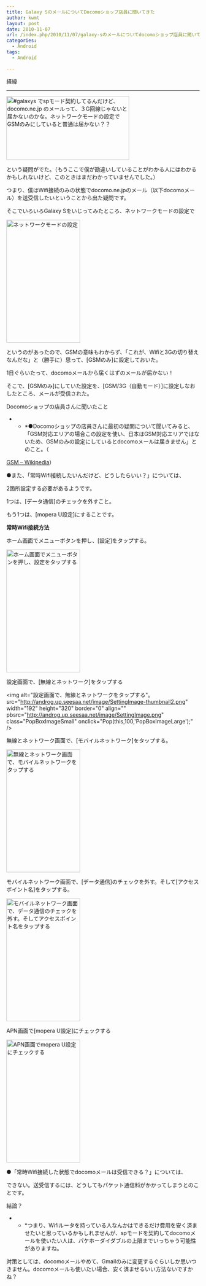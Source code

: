 ```yaml
---
title: Galaxy SのメールについてDocomoショップ店員に聞いてきた
author: kwmt
layout: post
date: 2010-11-07
url: /index.php/2010/11/07/galaxy-sのメールについてdocomoショップ店員に聞いてきた/
categories:
  - Android
tags:
  - Android

---
```

経緯

* * *

<img  alt="#galaxys でspモード契約してるんだけど、docomo.ne.jp のメールって、３G回線じゃないと届かないのかな。ネットワークモードの設定でGSMのみにしていると普通は届かない？？"
src="http://androg.up.seesaa.net/image/question-thumbnail2.png" width="320" height="166" border="0" align=""
pbsrc="http://androg.up.seesaa.net/image/question.png"
class="PopBoxImageSmall"
onclick="Pop(this,100,'PopBoxImageLarge');" />
  
という疑問がでた。（もうここで僕が勘違いしていることがわかる人にはわかるかもしれないけど、このときはまだわかっていませんでした。）
  
つまり、僕はWifi接続のみの状態でdocomo.ne.jpのメール（以下docomoメール）を送受信したいということから出た疑問です。
  
そこでいろいろGalaxy Sをいじってみたところ、ネットワークモードの設定で
  
<img  alt="ネットワークモードの設定"
src="http://androg.up.seesaa.net/image/NetworkMode-thumbnail2.png" width="192" height="320" border="0" align=""
pbsrc="http://androg.up.seesaa.net/image/NetworkMode.png"
class="PopBoxImageSmall"
onclick="Pop(this,100,'PopBoxImageLarge');" />
  
というのがあったので、GSMの意味もわからず、「これが、Wifiと3Gの切り替えなんだな」と（勝手に）思って、[GSMのみ]に設定しておいた。
  
1日ぐらいたって、docomoメールから届くはずのメールが届かない！
  
そこで、[GSMのみ]にしていた設定を、[GSM/3G（自動モード）]に設定しなおしたところ、メールが受信された。
  
Docomoショップの店員さんに聞いたこと</p> 

* * *●Docomoショップの店員さんに最初の疑問について聞いてみると、「GSM対応エリアの場合この設定を使い、日本はGSM対応エリアではないため、GSMのみの設定にしているとdocomoメールは届きません」とのこと。（

[GSM &#8211; Wikipedia][1]）
  
●また、「常時Wifi接続したいんだけど、どうしたらいい？」については、
  
2箇所設定する必要があるようです。
  
1つは、[データ通信]のチェックを外すこと。
  
もう1つは、[mopera U設定]にすることです。
  
**常時Wifi接続方法**
  
ホーム画面でメニューボタンを押し、[設定]をタップする。
  
<img  alt="ホーム画面でメニューボタンを押し、設定をタップする"
src="http://androg.up.seesaa.net/image/pressMenuButtunOnHome-thumbnail2.png" width="192" height="320" border="0" align=""
pbsrc="http://androg.up.seesaa.net/image/pressMenuButtunOnHome.png"
class="PopBoxImageSmall"
onclick="Pop(this,100,'PopBoxImageLarge');" />
  
設定画面で、[無線とネットワーク]をタップする
  
<img alt="設定画面で、無線とネットワークをタップする"。 src="http://androg.up.seesaa.net/image/SettingImage-thumbnail2.png" width="192" height="320" border="0" align="" pbsrc="http://androg.up.seesaa.net/image/SettingImage.png" class="PopBoxImageSmall" onclick="Pop(this,100,'PopBoxImageLarge');" />
  
無線とネットワーク画面で、[モバイルネットワーク]をタップする。
  
<img  alt="無線とネットワーク画面で、モバイルネットワークをタップする"
src="http://androg.up.seesaa.net/image/WirelessAndNetworkImage-thumbnail2.png" width="192" height="320" border="0" align=""
pbsrc="http://androg.up.seesaa.net/image/WirelessAndNetworkImage.png"
class="PopBoxImageSmall"
onclick="Pop(this,100,'PopBoxImageLarge');" />
  
モバイルネットワーク画面で、[データ通信]のチェックを外す。そして[アクセスポイント名]をタップする。
  
<img  alt="モバイルネットワーク画面で、データ通信のチェックを外す。そしてアクセスポイント名をタップする"
src="http://androg.up.seesaa.net/image/MobileNetworkSettings-thumbnail2.png" width="192" height="320" border="0" align=""
pbsrc="http://androg.up.seesaa.net/image/MobileNetworkSettings.png"
class="PopBoxImageSmall"
onclick="Pop(this,100,'PopBoxImageLarge');" />
  
APN画面で[mopera U設定]にチェックする
  
<img  alt="APN画面でmopera U設定にチェックする"
src="http://androg.up.seesaa.net/image/AccessPointNames-thumbnail2.png" width="192" height="320" border="0" align=""
pbsrc="http://androg.up.seesaa.net/image/AccessPointNames.png"
class="PopBoxImageSmall"
onclick="Pop(this,100,'PopBoxImageLarge');" />
  
●「常時Wifi接続した状態でdocomoメールは受信できる？」については、
  
できない。送受信するには、どうしてもパケット通信料がかかってしまうとのことです。
  
結論？</p> 

* * *つまり、Wifiルータを持っている人なんかはできるだけ費用を安く済ませたいと思っているかもしれませんが、spモードを契約してdocomoメールを使いたい人は、パケホーダイダブルの上限までいっちゃう可能性がありますね。


  
対策としては、docomoメールやめて、Gmailのみに変更するぐらいしか思いつきません。docomoメールも使いたい場合、安く済ませるいい方法ないですかね？</p>

 [1]: http://ja.wikipedia.org/wiki/GSM